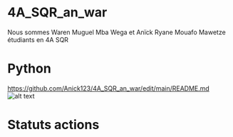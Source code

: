# 4A_SQR_an_war
Nous sommes Waren Muguel Mba Wega et Anïck Ryane Mouafo Mawetze étudiants en 4A SQR
# Python
 https://github.com/Anick123/4A_SQR_an_war/edit/main/README.md
 ![alt text](https://img-ik.cars.co.za/news-site-za/images/2022/06/a45-dyn.jpg?tr=h-347%2Cw-617)
 # Statuts actions
